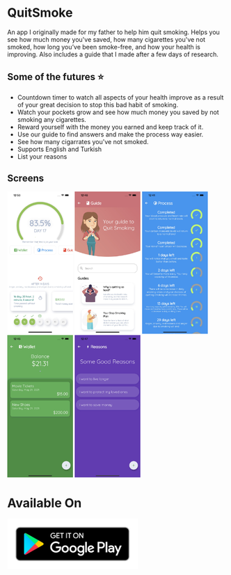 # QuitSmoke

An app I originally made for my father to help him quit smoking. Helps you see how much money you've saved, how many cigarettes you've not smoked, how long you’ve been smoke-free, and how your health is improving. Also includes a guide that I made after a few days of research.

## Some of the futures :star:

- Countdown timer to watch all aspects of your health improve as a result of your great decision to stop this bad habit of smoking.
- Watch your pockets grow and see how much money you saved by not smoking any cigarettes.
- Reward yourself with the money you earned and keep track of it.
- Use our guide to find answers and make the process way easier.
- See how many cigarrates you've not smoked.
- Supports English and Turkish
- List your reasons

## Screens

<img width="30%" src="screens/2.jpg"/>
<img width="30%" src="screens/3.jpg"/>
<img width="30%" src="screens/5.jpg"/>
<img width="30%" src="screens/4.jpg"/>
<img width="30%" src="screens/1.jpg"/>

# Available On

[<img width="300" src="screens/google-play-badge.png"/>](https://play.google.com/store/apps/details?id=com.jmsc.quitsmoke)

